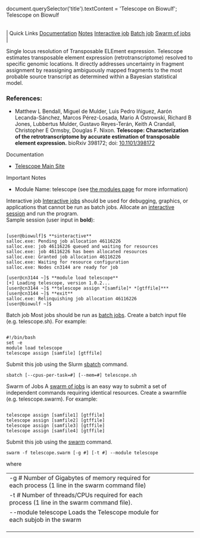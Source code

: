 

document.querySelector('title').textContent = 'Telescope on Biowulf';
Telescope on Biowulf


|  |
| --- |
| 
Quick Links
[Documentation](#doc)
[Notes](#notes)
[Interactive job](#int) 
[Batch job](#sbatch) 
[Swarm of jobs](#swarm) 
 |



 Single locus resolution of Transposable ELEment expression.
 Telescope estimates transposable element expression (retrotranscriptome) resolved to specific genomic locations. It directly addresses uncertainty in fragment assignment by reassigning ambiguously mapped fragments to the most probable source transcript as determined within a Bayesian statistical model. 



### References:


* Matthew L Bendall, Miguel de Mulder, Luis Pedro Iñiguez, Aarón Lecanda-Sánchez, Marcos Pérez-Losada, Mario A Ostrowski, Richard B Jones, Lubbertus Mulder, Gustavo Reyes-Terán, Keith A Crandall, Christopher E Ormsby, Douglas F. Nixon.
 **Telescope: Characterization of the retrotranscriptome by accurate estimation of transposable element expression.**
 bioRxiv 398172; doi: [10.1101/398172](https://doi.org/10.1101/398172)


Documentation
* [Telescope Main Site](https://github.com/mlbendall/telescope)


Important Notes
* Module Name: telescope (see [the modules page](/apps/modules.html) for more information)



Interactive job
[Interactive jobs](/docs/userguide.html#int) should be used for debugging, graphics, or applications that cannot be run as batch jobs.
Allocate an [interactive session](/docs/userguide.html#int) and run the program.   
Sample session (user input in **bold**):



```

[user@biowulf]$ **sinteractive**
salloc.exe: Pending job allocation 46116226
salloc.exe: job 46116226 queued and waiting for resources
salloc.exe: job 46116226 has been allocated resources
salloc.exe: Granted job allocation 46116226
salloc.exe: Waiting for resource configuration
salloc.exe: Nodes cn3144 are ready for job

[user@cn3144 ~]$ **module load telescope**
[+] Loading telescope, version 1.0.2... 
[user@cn3144 ~]$ **telescope assign *[samfile]* *[gtffile]***
[user@cn3144 ~]$ **exit**
salloc.exe: Relinquishing job allocation 46116226
[user@biowulf ~]$

```


Batch job
Most jobs should be run as [batch jobs](/docs/userguide.html#submit).
Create a batch input file (e.g. telescope.sh). For example:



```

#!/bin/bash
set -e
module load telescope
telescope assign [samfile] [gtffile]

```

Submit this job using the Slurm [sbatch](/docs/userguide.html) command.



```
sbatch [--cpus-per-task=#] [--mem=#] telescope.sh
```

Swarm of Jobs 
A [swarm of jobs](/apps/swarm.html) is an easy way to submit a set of independent commands requiring identical resources.
Create a swarmfile (e.g. telescope.swarm). For example:



```

telescope assign [samfile1] [gtffile]
telescope assign [samfile2] [gtffile]
telescope assign [samfile3] [gtffile]
telescope assign [samfile4] [gtffile]

```

Submit this job using the [swarm](/apps/swarm.html) command.



```
swarm -f telescope.swarm [-g #] [-t #] --module telescope
```

where


|  |  |  |  |  |  |
| --- | --- | --- | --- | --- | --- |
| -g *#*  Number of Gigabytes of memory required for each process (1 line in the swarm command file)
 | -t *#* Number of threads/CPUs required for each process (1 line in the swarm command file).
 | --module telescope Loads the Telescope module for each subjob in the swarm 
 | |
 | |
 | |








